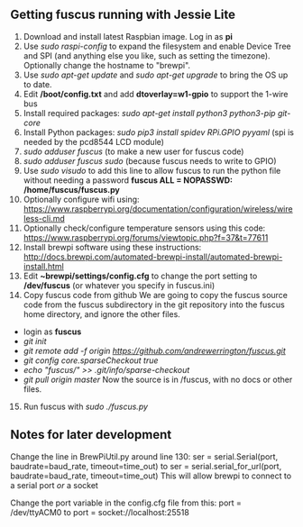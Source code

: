 ## Getting fuscus running with Jessie Lite
1. Download and install latest Raspbian image.  Log in as **pi**
2. Use *sudo raspi-config* to expand the filesystem and enable Device Tree and SPI (and anything else you like, such as setting the timezone).  Optionally change the hostname to "brewpi".
3. Use *sudo apt-get update* and *sudo apt-get upgrade* to bring the OS up to date.
4. Edit **/boot/config.txt** and add **dtoverlay=w1-gpio** to support the 1-wire bus
5. Install required packages: *sudo apt-get install python3 python3-pip git-core*
6. Install Python packages: *sudo pip3 install spidev RPi.GPIO pyyaml* (spi is needed by the pcd8544 LCD module)
7. *sudo adduser fuscus* (to make a new user for fuscus code)
8. *sudo adduser fuscus sudo* (because fuscus needs to write to GPIO)
9. Use *sudo visudo* to add this line to allow fuscus to run the python file without needing a password
**fuscus ALL = NOPASSWD: /home/fuscus/fuscus.py**
10. Optionally configure wifi using:
https://www.raspberrypi.org/documentation/configuration/wireless/wireless-cli.md
11. Optionally check/configure temperature sensors using this code:
https://www.raspberrypi.org/forums/viewtopic.php?f=37&t=77611
12. Install brewpi software using these instructions:
http://docs.brewpi.com/automated-brewpi-install/automated-brewpi-install.html
13. Edit **~brewpi/settings/config.cfg** to change the port setting to **/dev/fuscus** (or whatever you specify in fuscus.ini)
14. Copy fuscus code from github
We are going to copy the fuscus source code from the fuscus subdirectory in the git repository into the fuscus home directory, and ignore the other files.
* login as **fuscus**
* *git init*
* *git remote add -f origin https://github.com/andrewerrington/fuscus.git*
* *git config core.sparseCheckout true*
* *echo "fuscus/" >> .git/info/sparse-checkout*
* *git pull origin master*
Now the source is in /fuscus, with no docs or other files.
15. Run fuscus with *sudo ./fuscus.py*


## Notes for later development
Change the line in BrewPiUtil.py around line 130:
ser = serial.Serial(port, baudrate=baud_rate, timeout=time_out)
to
ser = serial.serial_for_url(port, baudrate=baud_rate, timeout=time_out)
This will allow brewpi to connect to a serial port *or* a socket

Change the port variable in the config.cfg file from this:
port = /dev/ttyACM0
to
port = socket://localhost:25518

